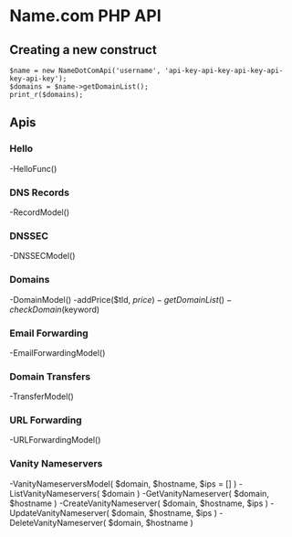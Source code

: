 # Name.com PHP API

## Creating a new construct
`````
$name = new NameDotComApi('username', 'api-key-api-key-api-key-api-key-api-key');
$domains = $name->getDomainList();
print_r($domains);
`````

## Apis

### Hello
-HelloFunc()

### DNS Records
-RecordModel()

### DNSSEC
-DNSSECModel()

### Domains
-DomainModel()
-addPrice($tld, $price)
-getDomainList()
-checkDomain($keyword)

### Email Forwarding
-EmailForwardingModel()

### Domain Transfers
-TransferModel()

### URL Forwarding
-URLForwardingModel()

### Vanity Nameservers
-VanityNameserversModel( $domain, $hostname, $ips = [] )
-ListVanityNameservers( $domain )
-GetVanityNameserver( $domain, $hostname )
-CreateVanityNameserver( $domain, $hostname, $ips )
-UpdateVanityNameserver( $domain, $hostname, $ips )
-DeleteVanityNameserver( $domain, $hostname )
